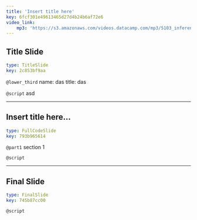 ```yaml
---
title: 'Insert title here'
key: 6fcf301e49613465d27d4b24b6af72e6
video_link:
    mp3: 'https://s3.amazonaws.com/videos.datacamp.com/mp3/5103_inference_for_numerical_data/v1/5103_ch4_5.mp3'
---
```


## Title Slide

```yaml
type: TitleSlide
key: 2c853bf9aa
```

`@lower_third`
name: das
title: das

`@script`
asd

---

## Insert title here...

```yaml
type: FullCodeSlide
key: 793b965614
```

`@part1`
section 1 

`@script`


---

## Final Slide

```yaml
type: FinalSlide
key: 745b87cc00
```

`@script`
